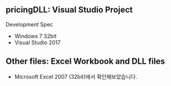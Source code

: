 ## pricingDLL: Visual Studio Project

Development Spec
* Windows 7 32bit
* Visual Studio 2017

## Other files: Excel Workbook and DLL files
* Microsoft Excel 2007 (32bit)에서 확인해보았습니다.
